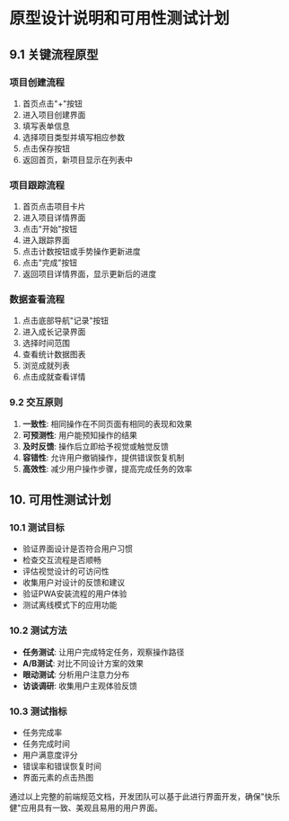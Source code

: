 # 原型设计说明和可用性测试计划

## 9.1 关键流程原型

### 项目创建流程
1. 首页点击"+"按钮
2. 进入项目创建界面
3. 填写表单信息
4. 选择项目类型并填写相应参数
5. 点击保存按钮
6. 返回首页，新项目显示在列表中

### 项目跟踪流程
1. 首页点击项目卡片
2. 进入项目详情界面
3. 点击"开始"按钮
4. 进入跟踪界面
5. 点击计数按钮或手势操作更新进度
6. 点击"完成"按钮
7. 返回项目详情界面，显示更新后的进度

### 数据查看流程
1. 点击底部导航"记录"按钮
2. 进入成长记录界面
3. 选择时间范围
4. 查看统计数据图表
5. 浏览成就列表
6. 点击成就查看详情

### 9.2 交互原则
1. **一致性**: 相同操作在不同页面有相同的表现和效果
2. **可预测性**: 用户能预知操作的结果
3. **及时反馈**: 操作后立即给予视觉或触觉反馈
4. **容错性**: 允许用户撤销操作，提供错误恢复机制
5. **高效性**: 减少用户操作步骤，提高完成任务的效率

## 10. 可用性测试计划

### 10.1 测试目标
- 验证界面设计是否符合用户习惯
- 检查交互流程是否顺畅
- 评估视觉设计的可访问性
- 收集用户对设计的反馈和建议
- 验证PWA安装流程的用户体验
- 测试离线模式下的应用功能

### 10.2 测试方法
- **任务测试**: 让用户完成特定任务，观察操作路径
- **A/B测试**: 对比不同设计方案的效果
- **眼动测试**: 分析用户注意力分布
- **访谈调研**: 收集用户主观体验反馈

### 10.3 测试指标
- 任务完成率
- 任务完成时间
- 用户满意度评分
- 错误率和错误恢复时间
- 界面元素的点击热图

通过以上完整的前端规范文档，开发团队可以基于此进行界面开发，确保"快乐健"应用具有一致、美观且易用的用户界面。